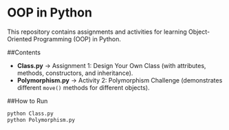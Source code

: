 # OOP in Python

This repository contains assignments and activities for learning Object-Oriented Programming (OOP) in Python.

##Contents
- **Class.py** → Assignment 1: Design Your Own Class (with attributes, methods, constructors, and inheritance).
- **Polymorphism.py** → Activity 2: Polymorphism Challenge (demonstrates different `move()` methods for different objects).

##How to Run
```bash
python Class.py
python Polymorphism.py
